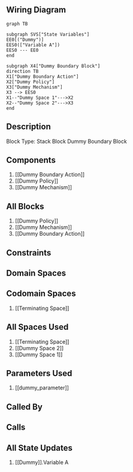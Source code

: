 ## Wiring Diagram

```mermaid
graph TB

subgraph SVS["State Variables"]
EE0[("Dummy")]
EES0(["Variable A"])
EES0 --- EE0
end

subgraph X4["Dummy Boundary Block"]
direction TB
X1["Dummy Boundary Action"]
X2["Dummy Policy"]
X3["Dummy Mechanism"]
X3 --> EES0
X1--"Dummy Space 1"--->X2
X2--"Dummy Space 2"--->X3
end
```

## Description

Block Type: Stack Block
Dummy Boundary Block
## Components
1. [[Dummy Boundary Action]]
2. [[Dummy Policy]]
3. [[Dummy Mechanism]]

## All Blocks
1. [[Dummy Policy]]
2. [[Dummy Mechanism]]
3. [[Dummy Boundary Action]]

## Constraints

## Domain Spaces

## Codomain Spaces
1. [[Terminating Space]]

## All Spaces Used
1. [[Terminating Space]]
2. [[Dummy Space 2]]
3. [[Dummy Space 1]]

## Parameters Used
1. [[dummy_parameter]]

## Called By

## Calls

## All State Updates
1. [[Dummy]].Variable A

